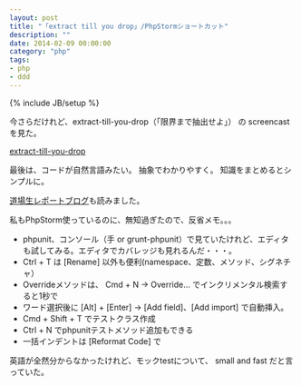 ```yaml
---
layout: post
title: "「extract till you drop」/PhpStormショートカット"
description: ""
date: 2014-02-09 00:00:00
category: "php"
tags:
- php
- ddd
---
```

{% include JB/setup %}

今さらだけれど、extract-till-you-drop（「限界まで抽出せよ」） の screencast を見た。

[extract-till-you-drop](http://verraes.net/2013/09/extract-till-you-drop/)

最後は、コードが自然言語みたい。
抽象でわかりやすく。
知識をまとめるとシンプルに。

[道場生レポートブログ](http://phpmentors.jp/post/63422732564/symfony-meetup-tokyo)も読みました。

私もPhpStorm使っているのに、無知過ぎたので、反省メモ。。。

- phpunit、コンソール（手 or grunt-phpunit）で見ていたけれど、エディタも試してみる。エディタでカバレッジも見れるんだ・・・。
- Ctrl + T は [Rename] 以外も便利(namespace、定数、メソッド、シグネチャ）
- Overrideメソッドは、 Cmd + N -> Override… でインクリメンタル検索すると1秒で
- ワード選択後に [Alt] + [Enter] -> [Add field]、[Add import] で自動挿入。
- Cmd + Shift + T でテストクラス作成
- Ctrl + N でphpunitテストメソッド追加もできる
- 一括インデントは [Reformat Code] で

英語が全然分からなかったけれど、モックtestについて、 small and fast だと言っていた。

